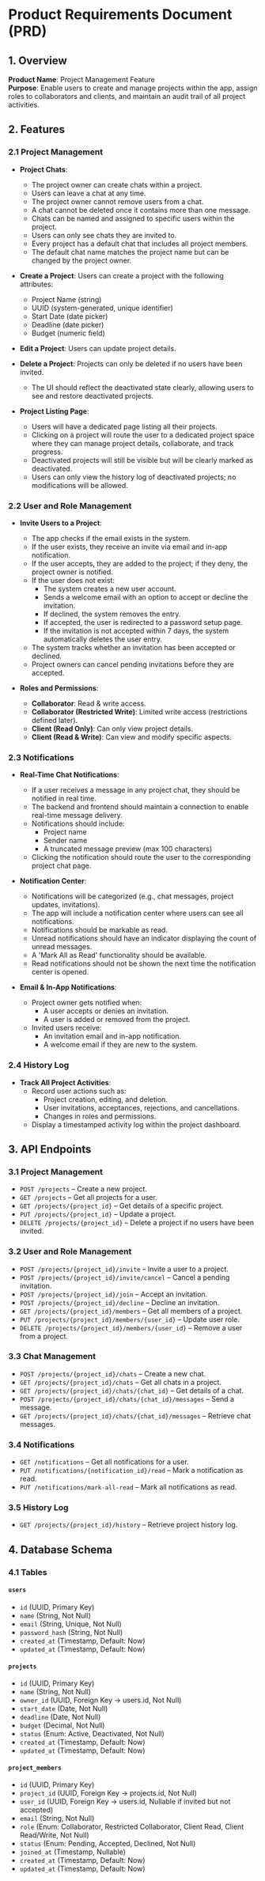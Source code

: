 # Product Requirements Document (PRD)

## 1. Overview

**Product Name**: Project Management Feature\
**Purpose**: Enable users to create and manage projects within the app, assign roles to collaborators and clients, and maintain an audit trail of all project activities.

## 2. Features

### 2.1 Project Management

- **Project Chats**:

  - The project owner can create chats within a project.
  - Users can leave a chat at any time.
  - The project owner cannot remove users from a chat.
  - A chat cannot be deleted once it contains more than one message.
  - Chats can be named and assigned to specific users within the project.
  - Users can only see chats they are invited to.
  - Every project has a default chat that includes all project members.
  - The default chat name matches the project name but can be changed by the project owner.

- **Create a Project**: Users can create a project with the following attributes:

  - Project Name (string)
  - UUID (system-generated, unique identifier)
  - Start Date (date picker)
  - Deadline (date picker)
  - Budget (numeric field)

- **Edit a Project**: Users can update project details.

- **Delete a Project**: Projects can only be deleted if no users have been invited.

  - The UI should reflect the deactivated state clearly, allowing users to see and restore deactivated projects.

- **Project Listing Page**:

  - Users will have a dedicated page listing all their projects.
  - Clicking on a project will route the user to a dedicated project space where they can manage project details, collaborate, and track progress.
  - Deactivated projects will still be visible but will be clearly marked as deactivated.
  - Users can only view the history log of deactivated projects; no modifications will be allowed.

### 2.2 User and Role Management

- **Invite Users to a Project**:

  - The app checks if the email exists in the system.
  - If the user exists, they receive an invite via email and in-app notification.
  - If the user accepts, they are added to the project; if they deny, the project owner is notified.
  - If the user does not exist:
    - The system creates a new user account.
    - Sends a welcome email with an option to accept or decline the invitation.
    - If declined, the system removes the entry.
    - If accepted, the user is redirected to a password setup page.
    - If the invitation is not accepted within 7 days, the system automatically deletes the user entry.
  - The system tracks whether an invitation has been accepted or declined.
  - Project owners can cancel pending invitations before they are accepted.

- **Roles and Permissions**:

  - **Collaborator**: Read & write access.
  - **Collaborator (Restricted Write)**: Limited write access (restrictions defined later).
  - **Client (Read Only)**: Can only view project details.
  - **Client (Read & Write)**: Can view and modify specific aspects.

### 2.3 Notifications

- **Real-Time Chat Notifications**:

  - If a user receives a message in any project chat, they should be notified in real time.
  - The backend and frontend should maintain a connection to enable real-time message delivery.
  - Notifications should include:
    - Project name
    - Sender name
    - A truncated message preview (max 100 characters)
  - Clicking the notification should route the user to the corresponding project chat page.

- **Notification Center**:

  - Notifications will be categorized (e.g., chat messages, project updates, invitations).
  - The app will include a notification center where users can see all notifications.
  - Notifications should be markable as read.
  - Unread notifications should have an indicator displaying the count of unread messages.
  - A 'Mark All as Read' functionality should be available.
  - Read notifications should not be shown the next time the notification center is opened.

- **Email & In-App Notifications**:

  - Project owner gets notified when:
    - A user accepts or denies an invitation.
    - A user is added or removed from the project.
  - Invited users receive:
    - An invitation email and in-app notification.
    - A welcome email if they are new to the system.

### 2.4 History Log

- **Track All Project Activities**:
  - Record user actions such as:
    - Project creation, editing, and deletion.
    - User invitations, acceptances, rejections, and cancellations.
    - Changes in roles and permissions.
  - Display a timestamped activity log within the project dashboard.

## 3. API Endpoints

### 3.1 Project Management

- `POST /projects` – Create a new project.
- `GET /projects` – Get all projects for a user.
- `GET /projects/{project_id}` – Get details of a specific project.
- `PUT /projects/{project_id}` – Update a project.
- `DELETE /projects/{project_id}` – Delete a project if no users have been invited.

### 3.2 User and Role Management

- `POST /projects/{project_id}/invite` – Invite a user to a project.
- `POST /projects/{project_id}/invite/cancel` – Cancel a pending invitation.
- `POST /projects/{project_id}/join` – Accept an invitation.
- `POST /projects/{project_id}/decline` – Decline an invitation.
- `GET /projects/{project_id}/members` – Get all members of a project.
- `PUT /projects/{project_id}/members/{user_id}` – Update user role.
- `DELETE /projects/{project_id}/members/{user_id}` – Remove a user from a project.

### 3.3 Chat Management

- `POST /projects/{project_id}/chats` – Create a new chat.
- `GET /projects/{project_id}/chats` – Get all chats in a project.
- `GET /projects/{project_id}/chats/{chat_id}` – Get details of a chat.
- `POST /projects/{project_id}/chats/{chat_id}/messages` – Send a message.
- `GET /projects/{project_id}/chats/{chat_id}/messages` – Retrieve chat messages.

### 3.4 Notifications

- `GET /notifications` – Get all notifications for a user.
- `PUT /notifications/{notification_id}/read` – Mark a notification as read.
- `PUT /notifications/mark-all-read` – Mark all notifications as read.

### 3.5 History Log

- `GET /projects/{project_id}/history` – Retrieve project history log.

## 4. Database Schema

### 4.1 Tables

#### `users`

- `id` (UUID, Primary Key)
- `name` (String, Not Null)
- `email` (String, Unique, Not Null)
- `password_hash` (String, Not Null)
- `created_at` (Timestamp, Default: Now)
- `updated_at` (Timestamp, Default: Now)

#### `projects`

- `id` (UUID, Primary Key)
- `name` (String, Not Null)
- `owner_id` (UUID, Foreign Key -> users.id, Not Null)
- `start_date` (Date, Not Null)
- `deadline` (Date, Not Null)
- `budget` (Decimal, Not Null)
- `status` (Enum: Active, Deactivated, Not Null)
- `created_at` (Timestamp, Default: Now)
- `updated_at` (Timestamp, Default: Now)

#### `project_members`

- `id` (UUID, Primary Key)
- `project_id` (UUID, Foreign Key -> projects.id, Not Null)
- `user_id` (UUID, Foreign Key -> users.id, Nullable if invited but not accepted)
- `email` (String, Not Null)
- `role` (Enum: Collaborator, Restricted Collaborator, Client Read, Client Read/Write, Not Null)
- `status` (Enum: Pending, Accepted, Declined, Not Null)
- `joined_at` (Timestamp, Nullable)
- `created_at` (Timestamp, Default: Now)
- `updated_at` (Timestamp, Default: Now)
